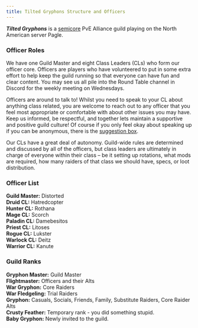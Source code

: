 ```yaml
---
title: Tilted Gryphons Structure and Officers
---
```

**_Tilted Gryphons_** is a [semicore](/pages/semicore) PvE Alliance guild playing on the North American server Pagle. <br />

### Officer Roles
We have one Guild Master and eight Class Leaders (CLs) who form our officer core. Officers are players who have volunteered to put in some extra effort to help keep the guild running so that everyone can have fun and clear content. You may see us all pile into the Round Table channel in Discord for the weekly meeting on Wednesdays.

Officers are around to talk to! Whilst you need to speak to your CL about anything class related, you are welcome to reach out to any officer that you feel most appropriate or comfortable with about other issues you may have. Keep us informed, be respectful, and together lets maintain a supportive and positive guild culture! Of course if you only feel okay about speaking up if you can be anonymous, there is the [suggestion box](https://forms.gle/DWDiP5uZ4MqrgdZe7).

Our CLs have a great deal of autonomy. Guild-wide rules are determined and discussed by all of the officers, but class leaders are ultimately in charge of everyone within their class – be it setting up rotations, what mods are required, how many raiders of that class we should have, specs, or loot distribution.

### Officer List
**Guild Master:** Distorted <br />
**Druid CL:** Hatredcopter <br />
**Hunter CL:** Rothana <br />
**Mage CL:** Scorch <br />
**Paladin CL:** Damebesitos <br />
**Priest CL:** Litoses <br />
**Rogue CL:** Lukster <br />
**Warlock CL:** Deitz <br />
**Warrior CL:** Kanute

### Guild Ranks
**Gryphon Master:** Guild Master <br />
**Flightmaster:** Officers and their Alts <br />
**War Gryphon:** Core Raiders <br />
**War Fledgeling:** Trial Raiders <br />
**Gryphon:** Casuals, Socials, Friends, Family, Substitute Raiders, Core Raider Alts <br />
**Crusty Feather:** Temporary rank - you did something stupid. <br />
**Baby Gryphon:** Newly invited to the guild.
